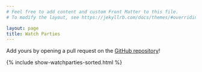 ```yaml
---
# Feel free to add content and custom Front Matter to this file.
# To modify the layout, see https://jekyllrb.com/docs/themes/#overriding-theme-defaults

layout: page
title: Watch Parties
---
```


Add yours by opening a pull request on the [GitHub repository](https://github.com/ICSE-Watch-Parties/2021)!

{% include show-watchparties-sorted.html %}
